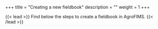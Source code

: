 +++
title = "Creating a new fieldbook"
description = ""
weight = 1
+++

{{< lead >}}
Find below the steps to create a fieldbook in AgroFIMS.
{{< /lead >}}
